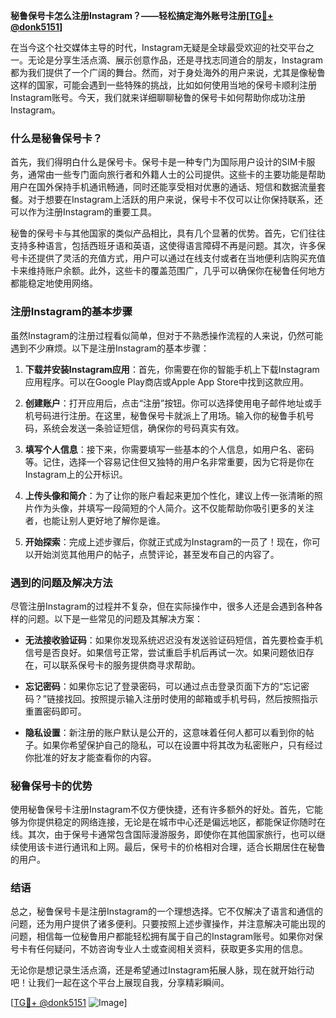 **秘鲁保号卡怎么注册Instagram？——轻松搞定海外账号注册[[TG💪+ @donk5151](https://t.me/s/donk5151)]**

在当今这个社交媒体主导的时代，Instagram无疑是全球最受欢迎的社交平台之一。无论是分享生活点滴、展示创意作品，还是寻找志同道合的朋友，Instagram都为我们提供了一个广阔的舞台。然而，对于身处海外的用户来说，尤其是像秘鲁这样的国家，可能会遇到一些特殊的挑战，比如如何使用当地的保号卡顺利注册Instagram账号。今天，我们就来详细聊聊秘鲁的保号卡如何帮助你成功注册Instagram。

### 什么是秘鲁保号卡？

首先，我们得明白什么是保号卡。保号卡是一种专门为国际用户设计的SIM卡服务，通常由一些专门面向旅行者和外籍人士的公司提供。这些卡的主要功能是帮助用户在国外保持手机通讯畅通，同时还能享受相对优惠的通话、短信和数据流量套餐。对于想要在Instagram上活跃的用户来说，保号卡不仅可以让你保持联系，还可以作为注册Instagram的重要工具。

秘鲁的保号卡与其他国家的类似产品相比，具有几个显著的优势。首先，它们往往支持多种语言，包括西班牙语和英语，这使得语言障碍不再是问题。其次，许多保号卡还提供了灵活的充值方式，用户可以通过在线支付或者在当地便利店购买充值卡来维持账户余额。此外，这些卡的覆盖范围广，几乎可以确保你在秘鲁任何地方都能稳定地使用网络。

### 注册Instagram的基本步骤

虽然Instagram的注册过程看似简单，但对于不熟悉操作流程的人来说，仍然可能遇到不少麻烦。以下是注册Instagram的基本步骤：

1. **下载并安装Instagram应用**：首先，你需要在你的智能手机上下载Instagram应用程序。可以在Google Play商店或Apple App Store中找到这款应用。

2. **创建账户**：打开应用后，点击“注册”按钮。你可以选择使用电子邮件地址或手机号码进行注册。在这里，秘鲁保号卡就派上了用场。输入你的秘鲁手机号码，系统会发送一条验证短信，确保你的号码真实有效。

3. **填写个人信息**：接下来，你需要填写一些基本的个人信息，如用户名、密码等。记住，选择一个容易记住但又独特的用户名非常重要，因为它将是你在Instagram上的公开标识。

4. **上传头像和简介**：为了让你的账户看起来更加个性化，建议上传一张清晰的照片作为头像，并填写一段简短的个人简介。这不仅能帮助你吸引更多的关注者，也能让别人更好地了解你是谁。

5. **开始探索**：完成上述步骤后，你就正式成为Instagram的一员了！现在，你可以开始浏览其他用户的帖子，点赞评论，甚至发布自己的内容了。

### 遇到的问题及解决方法

尽管注册Instagram的过程并不复杂，但在实际操作中，很多人还是会遇到各种各样的问题。以下是一些常见的问题及其解决方案：

- **无法接收验证码**：如果你发现系统迟迟没有发送验证码短信，首先要检查手机信号是否良好。如果信号正常，尝试重启手机后再试一次。如果问题依旧存在，可以联系保号卡的服务提供商寻求帮助。
  
- **忘记密码**：如果你忘记了登录密码，可以通过点击登录页面下方的“忘记密码？”链接找回。按照提示输入注册时使用的邮箱或手机号码，然后按照指示重置密码即可。

- **隐私设置**：新注册的账户默认是公开的，这意味着任何人都可以看到你的帖子。如果你希望保护自己的隐私，可以在设置中将其改为私密账户，只有经过你批准的好友才能查看你的内容。

### 秘鲁保号卡的优势

使用秘鲁保号卡注册Instagram不仅方便快捷，还有许多额外的好处。首先，它能够为你提供稳定的网络连接，无论是在城市中心还是偏远地区，都能保证你随时在线。其次，由于保号卡通常包含国际漫游服务，即使你在其他国家旅行，也可以继续使用该卡进行通讯和上网。最后，保号卡的价格相对合理，适合长期居住在秘鲁的用户。

### 结语

总之，秘鲁保号卡是注册Instagram的一个理想选择。它不仅解决了语言和通信的问题，还为用户提供了诸多便利。只要按照上述步骤操作，并注意解决可能出现的问题，相信每一位秘鲁用户都能轻松拥有属于自己的Instagram账号。如果你对保号卡有任何疑问，不妨咨询专业人士或查阅相关资料，获取更多实用的信息。

无论你是想记录生活点滴，还是希望通过Instagram拓展人脉，现在就开始行动吧！让我们一起在这个平台上展现自我，分享精彩瞬间。

[[TG💪+ @donk5151](https://t.me/s/donk5151) ![Image](https://i.postimg.cc/rwNCRYN7/Snipaste-2025-04-30-17-27-05.png)]